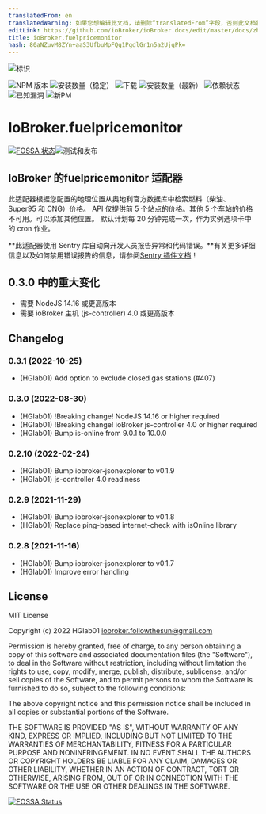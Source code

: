 ```yaml
---
translatedFrom: en
translatedWarning: 如果您想编辑此文档，请删除“translatedFrom”字段，否则此文档将再次自动翻译
editLink: https://github.com/ioBroker/ioBroker.docs/edit/master/docs/zh-cn/adapterref/iobroker.fuelpricemonitor/README.md
title: ioBroker.fuelpricemonitor
hash: 80aNZuvM8ZYn+aaS3UfbuMpFQg1PgdlGr1n5a2UjqPk=
---
```

![标识](../../../en/adapterref/iobroker.fuelpricemonitor/admin/fuelpricemonitor.png)

![NPM 版本](http://img.shields.io/npm/v/iobroker.fuelpricemonitor.svg)
![安装数量（稳定）](http://iobroker.live/badges/fuelpricemonitor-stable.svg)
![下载](https://img.shields.io/npm/dm/iobroker.fuelpricemonitor.svg)
![安装数量（最新）](http://iobroker.live/badges/fuelpricemonitor-installed.svg)
![依赖状态](https://img.shields.io/librariesio/release/npm/iobroker.fuelpricemonitor)
![已知漏洞](https://snyk.io/test/github/HGlab01/ioBroker.fuelpricemonitor/badge.svg)
![新PM](https://nodei.co/npm/iobroker.fuelpricemonitor.png?downloads=true)

# IoBroker.fuelpricemonitor
[![FOSSA 状态](https://app.fossa.com/api/projects/git%2Bgithub.com%2FHGlab01%2FioBroker.fuelpricemonitor.svg?type=shield)](https://app.fossa.com/projects/git%2Bgithub.com%2FHGlab01%2FioBroker.fuelpricemonitor?ref=badge_shield)![测试和发布](https://github.com/HGlab01/ioBroker.fuelpricemonitor/workflows/Test%20and%20Release/badge.svg)

## IoBroker 的fuelpricemonitor 适配器
此适配器根据您配置的地理位置从奥地利官方数据库中检索燃料（柴油、Super95 和 CNG）价格。 API 仅提供前 5 个站点的价格。其他 5 个车站的价格不可用。可以添加其他位置。
默认计划每 20 分钟完成一次，作为实例选项卡中的 cron 作业。

**此适配器使用 Sentry 库自动向开发人员报告异常和代码错误。**有关更多详细信息以及如何禁用错误报告的信息，请参阅[Sentry 插件文档](https://github.com/ioBroker/plugin-sentry#plugin-sentry)！

## 0.3.0 中的重大变化
* 需要 NodeJS 14.16 或更高版本
* 需要 ioBroker 主机 (js-controller) 4.0 或更高版本

## Changelog
<!--
    Placeholder for the next version (at the beginning of the line):
    ### __WORK IN PROGRESS__
-->
### 0.3.1 (2022-10-25)
* (HGlab01) Add option to exclude closed gas stations (#407)

### 0.3.0 (2022-08-30)
* (HGlab01) !Breaking change! NodeJS 14.16 or higher required
* (HGlab01) !Breaking change! ioBroker js-controller 4.0 or higher required
* (HGlab01) Bump is-online from 9.0.1 to 10.0.0

### 0.2.10 (2022-02-24)
* (HGlab01) Bump iobroker-jsonexplorer to v0.1.9
* (HGlab01) js-controller 4.0 readiness

### 0.2.9 (2021-11-29)
* (HGlab01) Bump iobroker-jsonexplorer to v0.1.8
* (HGlab01) Replace ping-based internet-check with isOnline library

### 0.2.8 (2021-11-16)
* (HGlab01) Bump iobroker-jsonexplorer to v0.1.7
* (HGlab01) Improve error handling

## License
MIT License

Copyright (c) 2022 HGlab01 <iobroker.followthesun@gmail.com>

Permission is hereby granted, free of charge, to any person obtaining a copy
of this software and associated documentation files (the "Software"), to deal
in the Software without restriction, including without limitation the rights
to use, copy, modify, merge, publish, distribute, sublicense, and/or sell
copies of the Software, and to permit persons to whom the Software is
furnished to do so, subject to the following conditions:

The above copyright notice and this permission notice shall be included in all
copies or substantial portions of the Software.

THE SOFTWARE IS PROVIDED "AS IS", WITHOUT WARRANTY OF ANY KIND, EXPRESS OR
IMPLIED, INCLUDING BUT NOT LIMITED TO THE WARRANTIES OF MERCHANTABILITY,
FITNESS FOR A PARTICULAR PURPOSE AND NONINFRINGEMENT. IN NO EVENT SHALL THE
AUTHORS OR COPYRIGHT HOLDERS BE LIABLE FOR ANY CLAIM, DAMAGES OR OTHER
LIABILITY, WHETHER IN AN ACTION OF CONTRACT, TORT OR OTHERWISE, ARISING FROM,
OUT OF OR IN CONNECTION WITH THE SOFTWARE OR THE USE OR OTHER DEALINGS IN THE
SOFTWARE.


[![FOSSA Status](https://app.fossa.com/api/projects/git%2Bgithub.com%2FHGlab01%2FioBroker.fuelpricemonitor.svg?type=large)](https://app.fossa.com/projects/git%2Bgithub.com%2FHGlab01%2FioBroker.fuelpricemonitor?ref=badge_large)